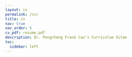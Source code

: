 ```yaml
---
layout: cv
permalink: /cv/
title: cv
nav: true
nav_order: 5
cv_pdf: resume.pdf
description: Dr. Pengcheng Frank Cao's Curriculum Vitae
toc:
  sidebar: left
---
```

